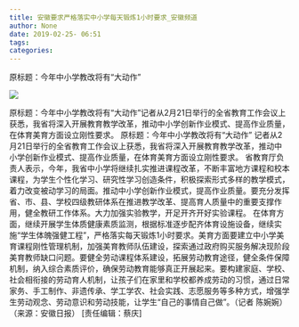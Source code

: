 ```yaml
---
title: 安徽要求严格落实中小学每天锻炼1小时要求_安徽频道
author: None
date: 2019-02-25- 06:51
tags: 
categories: 
---
```

原标题：今年中小学教改将有“大动作”
<!-- more -->
                
<img align="center" border="0" src="http://p2.ifengimg.com/a/2016/0810/204c433878d5cf9size1_w16_h16.png" />
                
            
原标题：今年中小学教改将有“大动作”记者从2月21日举行的全省教育工作会议上获悉，我省将深入开展教育教学改革，推动中小学创新作业模式、提高作业质量，在体育美育方面设立刚性要求。
原标题：今年中小学教改将有“大动作”
记者从2月21日举行的全省教育工作会议上获悉，我省将深入开展教育教学改革，推动中小学创新作业模式、提高作业质量，在体育美育方面设立刚性要求。
省教育厅负责人表示，今年，我省中小学将继续扎实推进课程改革，不断丰富地方课程和校本课程，为学生个性化学习、研究性学习创造条件，积极探索形式多样的教学模式，着力改变被动学习的局面。推动中小学创新作业模式，提高作业质量。要充分发挥省、市、县、学校四级教研体系在推进教学改革、提高育人质量中的重要支撑作用，健全教研工作体系。大力加强实验教学，开足开齐开好实验课程。
在体育方面，继续开展学生体质健康素质监测，根据标准逐步配齐体育设施设备，继续实施“学生体魄强健工程”，严格落实每天锻炼1小时要求。美育方面要建立中小学美育课程刚性管理机制，加强美育教师队伍建设，探索通过政府购买服务解决现阶段美育教师缺口问题。要健全劳动课程体系建设，拓展劳动教育途径，健全条件保障机制，纳入综合素质评价，确保劳动教育能够真正开展起来。要构建家庭、学校、社会相衔接的劳动育人机制，让孩子们在家里和学校都养成劳动的习惯，通过日常家务、手工制作、非遗传承、学工学农、社会实践、志愿服务等多种方式，增强学生劳动观念、劳动意识和劳动技能，让学生“自己的事情自己做”。（记者 陈婉婉）
（来源：安徽日报）
[责任编辑：蔡庆]
            
